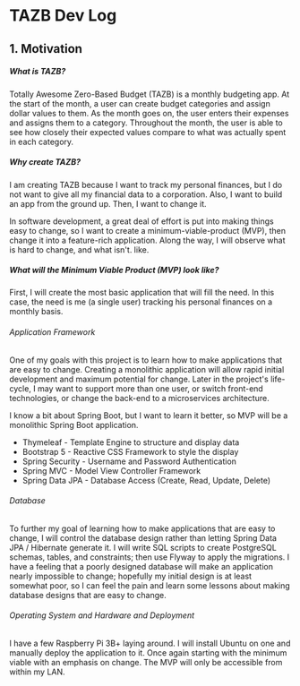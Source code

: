 # TAZB Dev Log

## 1. Motivation

##### What is TAZB?
Totally Awesome Zero-Based Budget (TAZB) is a monthly budgeting app.  At the start of the month, a user can create
budget categories and assign dollar values to them.  As the month goes on, the user enters their expenses and assigns
them to a category.  Throughout the month, the user is able to see how closely their expected values compare to what was
actually spent in each category.

##### Why create TAZB?
I am creating TAZB because I want to track my personal finances, but I do not want to give all my financial data to a
corporation. Also, I want to build an app from the ground up. Then, I want to change it.

In software development, a great deal of effort is put into making things easy to change, so I want to create a
minimum-viable-product (MVP), then change it into a feature-rich application. Along the way, I will observe what is hard
to change, and what isn't.
like. 

##### What will the Minimum Viable Product (MVP) look like?
First, I will create the most basic application that will fill the need. In this case, the need is me (a single user)
tracking his personal finances on a monthly basis.

###### Application Framework
One of my goals with this project is to learn how to make applications that are easy to change. Creating a monolithic
application will allow rapid initial development and maximum potential for change. Later in the project's
life-cycle, I may want to support more than one user, or switch front-end technologies, or change the back-end to a
microservices architecture.

I know a bit about Spring Boot, but I want to learn it better, so MVP will be a monolithic Spring Boot application.

- Thymeleaf - Template Engine to structure and display data
- Bootstrap 5 - Reactive CSS Framework to style the display
- Spring Security - Username and Password Authentication
- Spring MVC - Model View Controller Framework
- Spring Data JPA - Database Access (Create, Read, Update, Delete)

###### Database
To further my goal of learning how to make applications that are easy to change, I will control the database design
rather than letting Spring Data JPA / Hibernate generate it. I will write SQL scripts to create PostgreSQL schemas, 
tables, and constraints; then use Flyway to apply the migrations. I have a feeling that a poorly designed database 
will make an  application nearly impossible to change; hopefully my initial design is at least somewhat poor, so I 
can feel the pain and learn some lessons about making database designs that are easy to change.

###### Operating System and Hardware and Deployment
I have a few Raspberry Pi 3B+ laying around. I will install Ubuntu on one and manually deploy the application to it.
Once again starting with the minimum viable with an emphasis on change. The MVP will only be accessible from within my
LAN.


